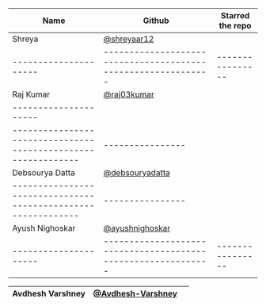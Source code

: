 | Name                  | Github                                                        | Starred the repo |
| --------------------- | ------------------------------------------------------------- | ---------------- |
| Shreya                |       [@shreyaar12](https://github.com/Shreyaar12)            |                  |
| --------------------- | ------------------------------------------------------------- | ---------------- |
| Raj Kumar             |       [@raj03kumar](https://github.com/raj03kumar)            |                  |
| --------------------- | 
------------------------------------------------------------- | ---------------- |
| Debsourya Datta       |       [@debsouryadatta](https://github.com/debsouryadatta)    |                  |
------------------------------------------------------------- | ---------------- |
| Ayush Nighoskar            |       [@ayushnighoskar](https://github.com/ayushnighoskar)            |                  |
| --------------------- | ------------------------------------------------------------- | ---------------- |

| Avdhesh Varshney      |       [@Avdhesh-Varshney](https://github.com/Avdhesh-Varshney)|                  |
| --------------------- | ------------------------------------------------------------- | ---------------- |

